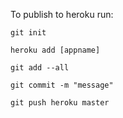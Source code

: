 To publish to heroku run:

	git init

	heroku add [appname]

	git add --all

	git commit -m "message"

	git push heroku master
